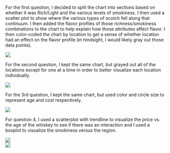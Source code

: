 For the first question, I decided to split the chart into sections based on whether it was Rich/Light and the various levels of smokiness.  I then used a scatter plot to show where the various types of scotch fell along that continuum.  I then added the flavor profiles of those richness/smokiness combinations to the chart to help explain how those attributes affect flavor.  I then color-coded the chart by location to get a sense of whether location had an effect on the flavor profile (in hindsight, I would likely gray out those data points).

<div class='tableauPlaceholder' id='viz1595446590461' style='position: relative'><noscript><a href='#'><img alt=' ' src='https:&#47;&#47;public.tableau.com&#47;static&#47;images&#47;sc&#47;scotch_1&#47;Sheet2&#47;1_rss.png' style='border: none' /></a></noscript><object class='tableauViz'  style='display:none;'><param name='host_url' value='https%3A%2F%2Fpublic.tableau.com%2F' /> <param name='embed_code_version' value='3' /> <param name='site_root' value='' /><param name='name' value='scotch_1&#47;Sheet2' /><param name='tabs' value='no' /><param name='toolbar' value='yes' /><param name='static_image' value='https:&#47;&#47;public.tableau.com&#47;static&#47;images&#47;sc&#47;scotch_1&#47;Sheet2&#47;1.png' /> <param name='animate_transition' value='yes' /><param name='display_static_image' value='yes' /><param name='display_spinner' value='yes' /><param name='display_overlay' value='yes' /><param name='display_count' value='yes' /><param name='language' value='en' /></object></div>
<script type='text/javascript'>
var divElement = document.getElementById('viz1595446590461');
var vizElement = divElement.getElementsByTagName('object')[0];
vizElement.style.width='100%';vizElement.style.height=(divElement.offsetWidth*0.75)+'px';
var scriptElement = document.createElement('script');
scriptElement.src = 'https://public.tableau.com/javascripts/api/viz_v1.js';
vizElement.parentNode.insertBefore(scriptElement, vizElement);
</script>

For the second question, I kept the same chart, but grayed out all of the locations except for one at a time in order to better visualize each location individually.

<div class='tableauPlaceholder' id='viz1595447294823' style='position: relative'><noscript><a href='#'><img alt=' ' src='https:&#47;&#47;public.tableau.com&#47;static&#47;images&#47;sc&#47;scotch_3_highland&#47;Sheet2&#47;1_rss.png' style='border: none' /></a></noscript><object class='tableauViz'  style='display:none;'><param name='host_url' value='https%3A%2F%2Fpublic.tableau.com%2F' /> <param name='embed_code_version' value='3' /> <param name='site_root' value='' /><param name='name' value='scotch_3_highland&#47;Sheet2' /><param name='tabs' value='no' /><param name='toolbar' value='yes' /><param name='static_image' value='https:&#47;&#47;public.tableau.com&#47;static&#47;images&#47;sc&#47;scotch_3_highland&#47;Sheet2&#47;1.png' /> <param name='animate_transition' value='yes' /><param name='display_static_image' value='yes' /><param name='display_spinner' value='yes' /><param name='display_overlay' value='yes' /><param name='display_count' value='yes' /><param name='language' value='en' /></object></div>
<script type='text/javascript'>
var divElement = document.getElementById('viz1595447294823');
var vizElement = divElement.getElementsByTagName('object')[0];
vizElement.style.width='100%';vizElement.style.height=(divElement.offsetWidth*0.75)+'px';
var scriptElement = document.createElement('script');
scriptElement.src = 'https://public.tableau.com/javascripts/api/viz_v1.js';
vizElement.parentNode.insertBefore(scriptElement, vizElement);
</script>

For the 3rd question, I kept the same chart, but used color and circle size to represent age and cost respectively.

<div class='tableauPlaceholder' id='viz1595447431284' style='position: relative'><noscript><a href='#'><img alt=' ' src='https:&#47;&#47;public.tableau.com&#47;static&#47;images&#47;sc&#47;scotch_3&#47;Sheet2&#47;1_rss.png' style='border: none' /></a></noscript><object class='tableauViz'  style='display:none;'><param name='host_url' value='https%3A%2F%2Fpublic.tableau.com%2F' /> <param name='embed_code_version' value='3' /> <param name='site_root' value='' /><param name='name' value='scotch_3&#47;Sheet2' /><param name='tabs' value='no' /><param name='toolbar' value='yes' /><param name='static_image' value='https:&#47;&#47;public.tableau.com&#47;static&#47;images&#47;sc&#47;scotch_3&#47;Sheet2&#47;1.png' /> <param name='animate_transition' value='yes' /><param name='display_static_image' value='yes' /><param name='display_spinner' value='yes' /><param name='display_overlay' value='yes' /><param name='display_count' value='yes' /><param name='language' value='en' /></object></div>
<script type='text/javascript'>
var divElement = document.getElementById('viz1595447431284');
var vizElement = divElement.getElementsByTagName('object')[0];
vizElement.style.width='100%';vizElement.style.height=(divElement.offsetWidth*0.75)+'px';
var scriptElement = document.createElement('script');
scriptElement.src = 'https://public.tableau.com/javascripts/api/viz_v1.js';
vizElement.parentNode.insertBefore(scriptElement, vizElement);
</script>

For question 4, I used a scatterplot with trendline to visualize the price vs. the age of the whiskey to see if there was an interaction and I used a boxplot to visualize the smokiness versus the region.

<div class='tableauPlaceholder' id='viz1595447470828' style='position: relative'><noscript><a href='#'><img alt=' ' src='https:&#47;&#47;public.tableau.com&#47;static&#47;images&#47;sc&#47;scotch_4_price_age&#47;Sheet2&#47;1_rss.png' style='border: none' /></a></noscript><object class='tableauViz'  style='display:none;'><param name='host_url' value='https%3A%2F%2Fpublic.tableau.com%2F' /> <param name='embed_code_version' value='3' /> <param name='site_root' value='' /><param name='name' value='scotch_4_price_age&#47;Sheet2' /><param name='tabs' value='no' /><param name='toolbar' value='yes' /><param name='static_image' value='https:&#47;&#47;public.tableau.com&#47;static&#47;images&#47;sc&#47;scotch_4_price_age&#47;Sheet2&#47;1.png' /> <param name='animate_transition' value='yes' /><param name='display_static_image' value='yes' /><param name='display_spinner' value='yes' /><param name='display_overlay' value='yes' /><param name='display_count' value='yes' /><param name='language' value='en' /></object></div>
<script type='text/javascript'>
var divElement = document.getElementById('viz1595447470828');
var vizElement = divElement.getElementsByTagName('object')[0];
vizElement.style.width='100%';vizElement.style.height=(divElement.offsetWidth*0.75)+'px';
var scriptElement = document.createElement('script');
scriptElement.src = 'https://public.tableau.com/javascripts/api/viz_v1.js';
vizElement.parentNode.insertBefore(scriptElement, vizElement);
</script>

<div class='tableauPlaceholder' id='viz1595447545648' style='position: relative'><noscript><a href='#'><img alt=' ' src='https:&#47;&#47;public.tableau.com&#47;static&#47;images&#47;sc&#47;scotch_4_location_smokyness&#47;Sheet2&#47;1_rss.png' style='border: none' /></a></noscript><object class='tableauViz'  style='display:none;'><param name='host_url' value='https%3A%2F%2Fpublic.tableau.com%2F' /> <param name='embed_code_version' value='3' /> <param name='site_root' value='' /><param name='name' value='scotch_4_location_smokyness&#47;Sheet2' /><param name='tabs' value='no' /><param name='toolbar' value='yes' /><param name='static_image' value='https:&#47;&#47;public.tableau.com&#47;static&#47;images&#47;sc&#47;scotch_4_location_smokyness&#47;Sheet2&#47;1.png' /> <param name='animate_transition' value='yes' /><param name='display_static_image' value='yes' /><param name='display_spinner' value='yes' /><param name='display_overlay' value='yes' /><param name='display_count' value='yes' /><param name='language' value='en' /></object></div>
<script type='text/javascript'>
var divElement = document.getElementById('viz1595447545648');
var vizElement = divElement.getElementsByTagName('object')[0];
vizElement.style.width='100%';vizElement.style.height=(divElement.offsetWidth*0.75)+'px';
var scriptElement = document.createElement('script');
scriptElement.src = 'https://public.tableau.com/javascripts/api/viz_v1.js';
vizElement.parentNode.insertBefore(scriptElement, vizElement);
</script>
